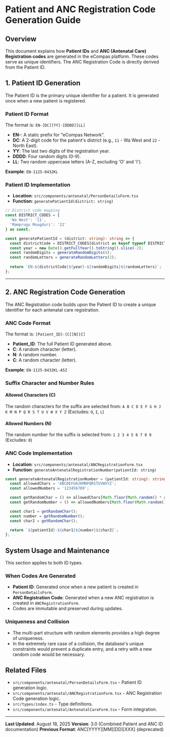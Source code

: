 # Patient and ANC Registration Code Generation Guide

## Overview

This document explains how **Patient IDs** and **ANC (Antenatal Care) Registration codes** are generated in the eCompas platform. These codes serve as unique identifiers. The ANC Registration Code is directly derived from the Patient ID.

## 1. Patient ID Generation

The Patient ID is the primary unique identifier for a patient. It is generated once when a new patient is registered.

### Patient ID Format

The format is: `EN-[DC][YY]-[DDDD][LL]`

-   **EN-**: A static prefix for "eCompas Network".
-   **DC**: A 2-digit code for the patient's district (e.g., `11` - Wa West and `22` - North East).
-   **YY**: The last two digits of the registration year.
-   **DDDD**: Four random digits (0-9).
-   **LL**: Two random uppercase letters (A-Z, excluding 'O' and 'I').

**Example**: `EN-1125-8432KL`

### Patient ID Implementation

-   **Location**: `src/components/antenatal/PersonDetailsForm.tsx`
-   **Function**: `generatePatientId(district: string)`

```typescript
// District code mapping
const DISTRICT_CODES = {
  'Wa West': '11',
  'Mamprugu Moagduri': '22'
} as const;

const generatePatientId = (district: string): string => {
  const districtCode = DISTRICT_CODES[district as keyof typeof DISTRICT_CODES] || '00';
  const year = new Date().getFullYear().toString().slice(-2);
  const randomDigits = generateRandomDigits(4);
  const randomLetters = generateRandomLetters(2);
  
  return `EN-${districtCode}${year}-${randomDigits}${randomLetters}`;
};
```

---

## 2. ANC Registration Code Generation

The ANC Registration code builds upon the Patient ID to create a unique identifier for each antenatal care registration.

### ANC Code Format

The format is: `[Patient_ID]-[C][N][C]`

-   **Patient_ID**: The full Patient ID generated above.
-   **C**: A random character (letter).
-   **N**: A random number.
-   **C**: A random character (letter).

**Example**: `EN-1125-8432KL-A5Z`

### Suffix Character and Number Rules

#### Allowed Characters (C)
The random characters for the suffix are selected from:
`A B C D E F G H J K M N P Q R S T U V W X Y Z`
(Excludes: `O`, `I`, `L`)

#### Allowed Numbers (N)
The random number for the suffix is selected from:
`1 2 3 4 5 6 7 8 9`
(Excludes: `0`)

### ANC Code Implementation

-   **Location**: `src/components/antenatal/ANCRegistrationForm.tsx`
-   **Function**: `generateAntenatalRegistrationNumber(patientId: string)`

```typescript
const generateAntenatalRegistrationNumber = (patientId: string): string => {
  const allowedChars = 'ABCDEFGHJKMNPQRSTUVWXYZ';
  const allowedNumbers = '123456789';

  const getRandomChar = () => allowedChars[Math.floor(Math.random() * allowedChars.length)];
  const getRandomNumber = () => allowedNumbers[Math.floor(Math.random() * allowedNumbers.length)];

  const char1 = getRandomChar();
  const number = getRandomNumber();
  const char2 = getRandomChar();

  return `${patientId}-${char1}${number}${char2}`;
};
```

## System Usage and Maintenance

This section applies to both ID types.

### When Codes Are Generated
-   **Patient ID**: Generated once when a new patient is created in `PersonDetailsForm`.
-   **ANC Registration Code**: Generated when a new ANC registration is created in `ANCRegistrationForm`.
-   Codes are immutable and preserved during updates.

### Uniqueness and Collision
-   The multi-part structure with random elements provides a high degree of uniqueness.
-   In the extremely rare case of a collision, the database's unique constraints would prevent a duplicate entry, and a retry with a new random code would be necessary.

## Related Files

-   `src/components/antenatal/PersonDetailsForm.tsx` - Patient ID generation logic.
-   `src/components/antenatal/ANCRegistrationForm.tsx` - ANC Registration Code generation logic.
-   `src/types/index.ts` - Type definitions.
-   `src/components/antenatal/AntenatalCareForm.tsx` - Form integration.

---

**Last Updated**: August 18, 2025
**Version**: 3.0 (Combined Patient and ANC ID documentation)
**Previous Format**: ANC[YYYY][MM][DD][XXX] (deprecated)
